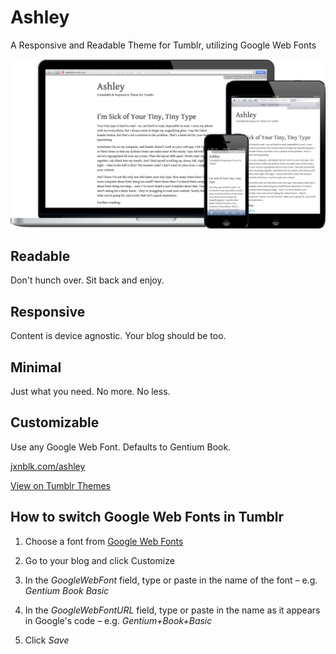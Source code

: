 Ashley
======

A Responsive and Readable Theme for Tumblr, utilizing Google Web Fonts

![Ashley Screenshot](Ashley.png)

## Readable
Don't hunch over. Sit back and enjoy.

## Responsive
Content is device agnostic. Your blog should be too.

## Minimal
Just what you need. No more. No less.

## Customizable
Use any Google Web Font. Defaults to Gentium Book.

[jxnblk.com/ashley](http://jxnblk.com/ashley)

[View on Tumblr Themes](http://www.tumblr.com/theme/37012)


## How to switch Google Web Fonts in Tumblr

1. Choose a font from [Google Web Fonts](http://www.google.com/webfonts)

2. Go to your blog and click Customize

3. In the *GoogleWebFont* field, type or paste in the name of the font – e.g. *Gentium Book Basic*

4. In the *GoogleWebFontURL* field, type or paste in the name as it appears in Google's code – e.g. *Gentium+Book+Basic*

5. Click *Save* 